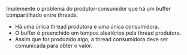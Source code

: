Implemente o problema do produtor-consumidor que há um buffer compartilhado entre threads. 
- Há uma única thread produtora e uma única consumidora. 
- O buffer é preenchido em tempos aleatórios pela thread produtora. 
- Assim que for produzido algo, a thread consumidora deve ser comunicada
para obter o valor.